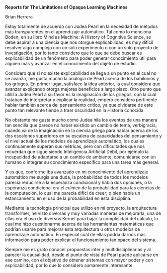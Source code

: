 **Reports for The Limitations of Opaque Learning Machines**

Brian Herrera

Estoy totalmente de acuerdo con Judea Pearl en la necesidad de métodos más transparentes en el aprendizaje automático. Tal como lo menciona Boden, en su libro Mind as Machine: A History of Cognitive Science, se debe aspirar a una ciencia que nos otorgue explicabilidad, es muy difícil resolver algo complejo con un sólo experimento o con un solo proyecto de investigación, por lo tanto considero que lo que se debe buscar es explicabilidad de un fenómeno para poder generar conocimiento útil para alguien más y avanzar en el conocimiento del objeto de estudio.  

Considero que si no existe explicabilidad se llega a un punto en el cual no se avanza, me gusta mucho la analogía de Pearl acerca de los babilonios y los griegos. En primer lugar, satisface la idea anterior, la cual considera que avanzar explicando otorga mejores beneficios a largo plazo. Otro punto que utiliza Judea Pearl a su favor es la imaginación de los griegos, con la cual trataban de interpretar y explicar la realidad, empero considero pertinente hablar también acerca del pensamiento crítico, ya que olvidarse de este punto tan relevante tiende a traer oscuridad en la Historia conocida.

No obstante me gusta mucho como Judea hila los eventos de una manera tan sencilla que parece no haber existido un cambio de tema, verbigracia, cuando va de la imaginación en la ciencia griega para hablar acerca de los dos escalones superiores en su escalera de capacidades del pensamiento y el nivel actual de los modelos de aprendizaje automático, los cuales continuamente superan sus métricas, pero con dificultades que nos recuerdan que sigue siendo Inteligencia Artificial Débil, por ejemplo la incapacidad de adaptarse a un cambio de ambiente, comunicarse con un humano o integrar su conocimiento específico para una tarea más general.

Y es que, conforme iba avanzado en mi conocimiento del aprendizaje automático me surgía una duda, la probabilidad de todos los modelos parecía reducirse a la esperanza condicional y había dos opciones, o la esperanza condicional era el culmen de la probabilidad para las ciencias de la computación, lo cual me parecía difícl de creer; o bien había un estancamiento en el uso de la probabilidad en esta disciplina.

Mediante la tecnología principal que utilizo en mi proyecto, la arquitectura transformer, he visto diversas y muy variadas maneras de mejorarla, una de ellas era el uso de diversos Kernel para bajar la complejidad del cálculo, lo cual me hizo cuestionarme acerca de las herramientas matemáticas que podrían usarse para mejorar esta arquitectura u otros modelos de aprendizaje automático. En especial cuál de ellas podría darnos más información para poder explicar el funcionamiento tan opaco del sistema.

Siempre me es grato conocer propuestas inter y multidisciplinarias y al parecer la causalidad, desde el punto de vista de Pearl puede aplicarse en ese camino, con el objetivo de obtener sistemas con mayor poder y con explicabilidad, por lo que lo considero sumamente interesante.